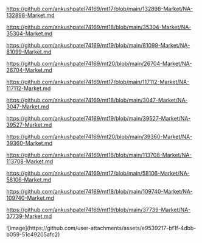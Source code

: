 <p><a href="https://github.com/ankushpatel74169/mt17/blob/main/132898-Market/NA-132898-Market.md">https://github.com/ankushpatel74169/mt17/blob/main/132898-Market/NA-132898-Market.md</a></p><p><a href="https://github.com/ankushpatel74169/mt18/blob/main/35304-Market/NA-35304-Market.md">https://github.com/ankushpatel74169/mt18/blob/main/35304-Market/NA-35304-Market.md</a></p><p><a href="https://github.com/ankushpatel74169/mt19/blob/main/81099-Market/NA-81099-Market.md">https://github.com/ankushpatel74169/mt19/blob/main/81099-Market/NA-81099-Market.md</a></p><p><a href="https://github.com/ankushpatel74169/mt20/blob/main/26704-Market/NA-26704-Market.md">https://github.com/ankushpatel74169/mt20/blob/main/26704-Market/NA-26704-Market.md</a></p><p><a href="https://github.com/ankushpatel74169/mt17/blob/main/117112-Market/NA-117112-Market.md">https://github.com/ankushpatel74169/mt17/blob/main/117112-Market/NA-117112-Market.md</a></p><p><a href="https://github.com/ankushpatel74169/mt18/blob/main/3047-Market/NA-3047-Market.md">https://github.com/ankushpatel74169/mt18/blob/main/3047-Market/NA-3047-Market.md</a></p><p><a href="https://github.com/ankushpatel74169/mt19/blob/main/39527-Market/NA-39527-Market.md">https://github.com/ankushpatel74169/mt19/blob/main/39527-Market/NA-39527-Market.md</a></p><p><a href="https://github.com/ankushpatel74169/mt20/blob/main/39360-Market/NA-39360-Market.md">https://github.com/ankushpatel74169/mt20/blob/main/39360-Market/NA-39360-Market.md</a></p><p><a href="https://github.com/ankushpatel74169/mt16/blob/main/113708-Market/NA-113708-Market.md">https://github.com/ankushpatel74169/mt16/blob/main/113708-Market/NA-113708-Market.md</a></p><p><a href="https://github.com/ankushpatel74169/mt17/blob/main/58106-Market/NA-58106-Market.md">https://github.com/ankushpatel74169/mt17/blob/main/58106-Market/NA-58106-Market.md</a></p><p><a href="https://github.com/ankushpatel74169/mt18/blob/main/109740-Market/NA-109740-Market.md">https://github.com/ankushpatel74169/mt18/blob/main/109740-Market/NA-109740-Market.md</a></p><p><a href="https://github.com/ankushpatel74169/mt19/blob/main/37739-Market/NA-37739-Market.md">https://github.com/ankushpatel74169/mt19/blob/main/37739-Market/NA-37739-Market.md</a></p>
![image](https://github.com/user-attachments/assets/e9539217-bf1f-4dbb-b059-51c49205afc2)
